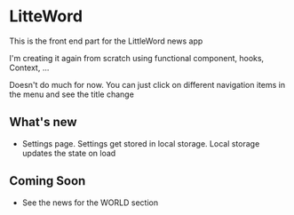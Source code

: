 # LitteWord

This is the front end part for the LittleWord news app

I'm creating it again from scratch using functional component, hooks, Context, ...

Doesn't do much for now. You can just click on different navigation items in the menu and see the title change

## What's new
- Settings page. Settings get stored in local storage. Local storage updates the state on load

## Coming Soon

- See the news for the WORLD section
